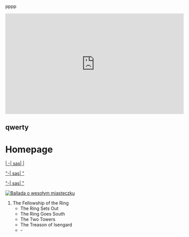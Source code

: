 pppp

<iframe width="560" height="315" src="https://www.youtube.com/embed/T28LyXf8MlU" title="YouTube video player" frameborder="0" allow="accelerometer; autoplay; clipboard-write; encrypted-media; gyroscope; picture-in-picture; web-share" referrerpolicy="strict-origin-when-cross-origin" allowfullscreen></iframe>

## qwerty

# Homepage

[| \-| sas| |](https://www.google.pl/maps)

["\-| sas| "](https://www.google.pl/maps)

["\-| sas| "](https://www.google.pl/maps)

[![Ballada o wesołym miasteczku](http://img.youtube.com/vi/C0XKmuAAxkA/0.jpg)](https://www.youtube.com/watch?v=C0XKmuAAxkA "Jacek Kaczmarski \- Ballada o wesołym miasteczku \| Tekst \- YouTube")

1. The Fellowship of the Ring
   - The Ring Sets Out
   - The Ring Goes South
   - The Two Towers
   - The Treason of Isengard
   - \-
